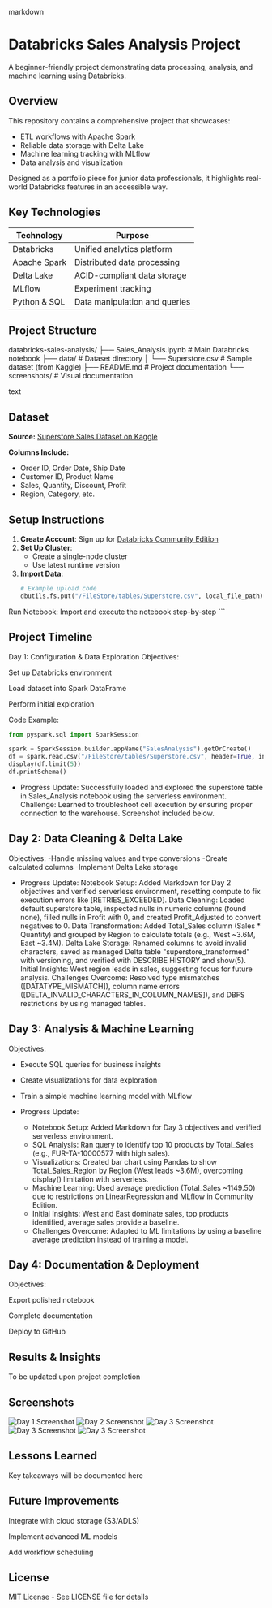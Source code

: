 markdown
# Databricks Sales Analysis Project

A beginner-friendly project demonstrating data processing, analysis, and machine learning using Databricks.

## Overview

This repository contains a comprehensive project that showcases:
- ETL workflows with Apache Spark
- Reliable data storage with Delta Lake
- Machine learning tracking with MLflow
- Data analysis and visualization

Designed as a portfolio piece for junior data professionals, it highlights real-world Databricks features in an accessible way.

## Key Technologies

| Technology       | Purpose                          |
|------------------|----------------------------------|
| Databricks       | Unified analytics platform       |
| Apache Spark     | Distributed data processing      |
| Delta Lake       | ACID-compliant data storage      |
| MLflow           | Experiment tracking              |
| Python & SQL     | Data manipulation and queries    |

## Project Structure
databricks-sales-analysis/
├── Sales_Analysis.ipynb # Main Databricks notebook
├── data/ # Dataset directory
│ └── Superstore.csv # Sample dataset (from Kaggle)
├── README.md # Project documentation
└── screenshots/ # Visual documentation

text

## Dataset

**Source:** [Superstore Sales Dataset on Kaggle](https://www.kaggle.com/datasets)

**Columns Include:**
- Order ID, Order Date, Ship Date
- Customer ID, Product Name
- Sales, Quantity, Discount, Profit
- Region, Category, etc.

## Setup Instructions

1. **Create Account**: Sign up for [Databricks Community Edition](https://community.cloud.databricks.com/)
2. **Set Up Cluster**:
   - Create a single-node cluster
   - Use latest runtime version
3. **Import Data**:
   ```python
   # Example upload code
   dbutils.fs.put("/FileStore/tables/Superstore.csv", local_file_path)
Run Notebook: Import and execute the notebook step-by-step
    ```

## Project Timeline
Day 1: Configuration & Data Exploration
Objectives:

Set up Databricks environment

Load dataset into Spark DataFrame

Perform initial exploration

Code Example:

```python
from pyspark.sql import SparkSession

spark = SparkSession.builder.appName("SalesAnalysis").getOrCreate()
df = spark.read.csv("/FileStore/tables/Superstore.csv", header=True, inferSchema=True)
display(df.limit(5))
df.printSchema()
```
- Progress Update: Successfully loaded and explored the superstore table in Sales_Analysis notebook using the serverless environment. Challenge: Learned to troubleshoot cell execution by ensuring proper connection to the warehouse. Screenshot included below.

## Day 2: Data Cleaning & Delta Lake
Objectives:
-Handle missing values and type conversions
-Create calculated columns
-Implement Delta Lake storage

- Progress Update: 
Notebook Setup: Added Markdown for Day 2 objectives and verified serverless environment, resetting compute to fix execution errors like [RETRIES_EXCEEDED].
Data Cleaning: Loaded default.superstore table, inspected nulls in numeric columns (found none), filled nulls in Profit with 0, and created Profit_Adjusted to convert negatives to 0.
Data Transformation: Added Total_Sales column (Sales * Quantity) and grouped by Region to calculate totals (e.g., West ~3.6M, East ~3.4M).
Delta Lake Storage: Renamed columns to avoid invalid characters, saved as managed Delta table "superstore_transformed" with versioning, and verified with DESCRIBE HISTORY and show(5).
Initial Insights: West region leads in sales, suggesting focus for future analysis.
Challenges Overcome: Resolved type mismatches ([DATATYPE_MISMATCH]), column name errors ([DELTA_INVALID_CHARACTERS_IN_COLUMN_NAMES]), and DBFS restrictions by using managed tables.

## Day 3: Analysis & Machine Learning
Objectives:
- Execute SQL queries for business insights
- Create visualizations for data exploration
- Train a simple machine learning model with MLflow

- Progress Update: 
  - Notebook Setup: Added Markdown for Day 3 objectives and verified serverless environment.
  - SQL Analysis: Ran query to identify top 10 products by Total_Sales (e.g., FUR-TA-10000577 with high sales).
  - Visualizations: Created bar chart using Pandas to show Total_Sales_Region by Region (West leads ~3.6M), overcoming display() limitation with serverless.
  - Machine Learning: Used average prediction (Total_Sales ~1149.50) due to restrictions on LinearRegression and MLflow in Community Edition.
  - Initial Insights: West and East dominate sales, top products identified, average sales provide a baseline.
  - Challenges Overcome: Adapted to ML limitations by using a baseline average prediction instead of training a model.

## Day 4: Documentation & Deployment
Objectives:

Export polished notebook

Complete documentation

Deploy to GitHub

## Results & Insights
To be updated upon project completion

## Screenshots
![Day 1 Screenshot](screenshots_project/day1_screenshot.png)
![Day 2 Screenshot](screenshots_project/day2_screenshot.png)
![Day 3 Screenshot](screenshots_project/day3.1_screenshot.png)
![Day 3 Screenshot](screenshots_project/day3.2_screenshot.png)
![Day 3 Screenshot](screenshots_project/day3.3_screenshot.png)

## Lessons Learned
Key takeaways will be documented here

## Future Improvements
Integrate with cloud storage (S3/ADLS)

Implement advanced ML models

Add workflow scheduling

## License
MIT License - See LICENSE file for details